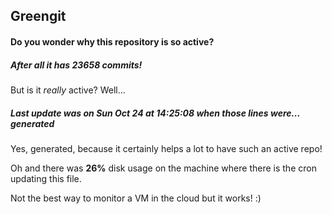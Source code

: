 ## Greengit

#### Do you wonder why this repository is so active?

##### After all it has 23658 commits!

But is it *really* active? Well...

##### Last update was on Sun Oct 24 at 14:25:08 when those lines were... generated

Yes, generated, because it certainly helps a lot to have such an active repo!

Oh and there was **26%** disk usage on the machine
where there is the cron updating this file.

Not the best way to monitor a VM in the cloud but it works! :)
